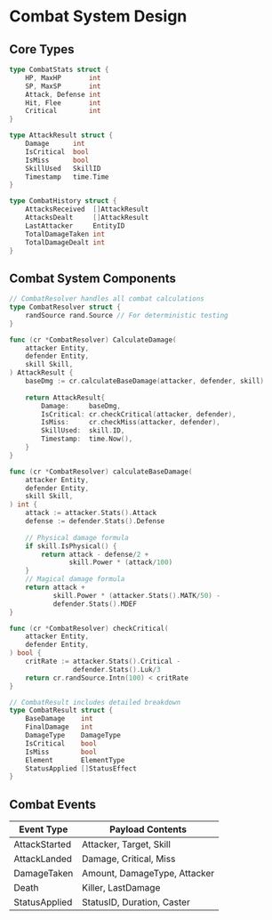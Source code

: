 # Combat System Design

## Core Types
```go
type CombatStats struct {
    HP, MaxHP       int
    SP, MaxSP       int
    Attack, Defense int
    Hit, Flee       int
    Critical        int
}

type AttackResult struct {
    Damage      int
    IsCritical  bool
    IsMiss      bool
    SkillUsed   SkillID
    Timestamp   time.Time
}

type CombatHistory struct {
    AttacksReceived  []AttackResult
    AttacksDealt     []AttackResult
    LastAttacker     EntityID
    TotalDamageTaken int
    TotalDamageDealt int
}
```

## Combat System Components

```go
// CombatResolver handles all combat calculations
type CombatResolver struct {
    randSource rand.Source // For deterministic testing
}

func (cr *CombatResolver) CalculateDamage(
    attacker Entity, 
    defender Entity, 
    skill Skill,
) AttackResult {
    baseDmg := cr.calculateBaseDamage(attacker, defender, skill)
    
    return AttackResult{
        Damage:     baseDmg,
        IsCritical: cr.checkCritical(attacker, defender),
        IsMiss:     cr.checkMiss(attacker, defender),
        SkillUsed:  skill.ID,
        Timestamp:  time.Now(),
    }
}

func (cr *CombatResolver) calculateBaseDamage(
    attacker Entity, 
    defender Entity,
    skill Skill,
) int {
    attack := attacker.Stats().Attack
    defense := defender.Stats().Defense
    
    // Physical damage formula
    if skill.IsPhysical() {
        return attack - defense/2 + 
               skill.Power * (attack/100)
    }
    // Magical damage formula
    return attack + 
           skill.Power * (attacker.Stats().MATK/50) -
           defender.Stats().MDEF
}

func (cr *CombatResolver) checkCritical(
    attacker Entity,
    defender Entity,
) bool {
    critRate := attacker.Stats().Critical - 
                defender.Stats().Luk/3
    return cr.randSource.Intn(100) < critRate
}

// CombatResult includes detailed breakdown
type CombatResult struct {
    BaseDamage    int
    FinalDamage   int
    DamageType    DamageType
    IsCritical    bool
    IsMiss        bool
    Element       ElementType
    StatusApplied []StatusEffect
}
```

## Combat Events
| Event Type       | Payload Contents               |
|------------------|--------------------------------|
| AttackStarted    | Attacker, Target, Skill       |
| AttackLanded     | Damage, Critical, Miss        |
| DamageTaken      | Amount, DamageType, Attacker  |
| Death            | Killer, LastDamage            |
| StatusApplied    | StatusID, Duration, Caster    |
